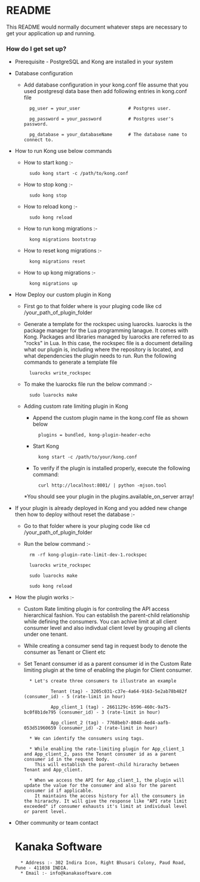 # README #

This README would normally document whatever steps are necessary to get your application up and running.

### How do I get set up? ###

* Prerequisite -  PostgreSQL and Kong are installed in your system

* Database configuration
	
	* Add database configuration in your kong.conf file assume that you used postgresql data base then add following entries in kong.conf file
		
			pg_user = your_user                  # Postgres user.
		
			pg_password = your_password          # Postgres user's password.
		
			pg_database = your_databaseName      # The database name to connect to.

* How to run Kong use below commands
	* How to start kong :-
	 		
			sudo kong start -c /path/to/kong.conf
	 
	* How to stop kong :-
	 	
			sudo kong stop
	 
	* How to reload kong :-
	 	
			sudo kong reload
	 
	* How to run kong migrations :-
	 	
			kong migrations bootstrap
	 
	* How to reset kong migrations :-
	 	
			kong migrations reset
	 
	* How to up kong migrations :-
	 	
			kong migrations up

* How Deploy our custom plugin in Kong
	
	* First go to that folder where is your pluging code like cd /your_path_of_plugin_folder
	
	* Generate a template for the rockspec using luarocks. luarocks is the package manager for the Lua programming lanague. 
	  It comes with Kong. Packages and libraries managed by luarocks are referred to as "rocks" in Lua. In this case, the rockspec 
	  file is a document detailing what our plugin is, including where the repository is located, and what dependencies the plugin needs to run. 
	  Run the following commands to generate a template file 
			
			luarocks write_rockspec
	
	* To make the luarocks file run the below command :-
			
			sudo luarocks make
	
	* Adding custom rate limiting plugin in Kong
		* Append the custom plugin name in the kong.conf file as shown below
			
				plugins = bundled, kong-plugin-header-echo
		
		* Start Kong
				
				kong start -c /path/to/your/kong.conf
			
		* To verify if the plugin is installed properly, execute the following command:
				
				curl http://localhost:8001/ | python -mjson.tool
		*You should see your plugin in the plugins.available_on_server array!
			
* If your plugin is already deployed in Kong and you added new change then how to deploy without reset the database :-
	
	* Go to that folder where is your pluging code like cd /your_path_of_plugin_folder
	
	* Run the below command :-
		
			rm -rf kong-plugin-rate-limit-dev-1.rockspec 
		
			luarocks write_rockspec
		
			sudo luarocks make
		
			sudo kong reload
	


* How the plugin works :-


	* Custom Rate limiting plugin is for controling the API access hierarchical fashion. You can establish the parent-child relationship while defining the consumers. You can achive limit at all client consumer level and also indivdual client level by grouping all clients under one tenant.
	
   
   	* While creating a consumer send tag in request body to denote the consumer as Tenant or Client etc 
	  
   
   	* Set Tenant consumer id as a parent consumer id in the 
	  Custom Rate limiting plugin at the time of enabling the plugin for Client consumer.

	
			* Let's create three consumers to illustrate an example 
		
					Tenant (tag) - 3205c031-c37e-4a64-9163-5e2ab78b482f (consumer_id) - 5 (rate-limit in hour) 
			
					App_client_1 (tag) - 2661129c-b596-460c-9a75-bc0f8b1de795 (consumer_id) - 3 (rate-limit in hour) 
			
					App_client_2 (tag) - 7768beb7-8048-4ed4-aafb-053d51960659 (consumer_id) -2 (rate-limit in hour) 

			* We can identify the consumers using tags.

			* While enabling the rate-limiting plugin for App_client_1 and App_client_2, pass the Tenant consumer id as a parent consumer id in the request body.
	  	  	  This will establish the parent-child hirarachy between Tenant and App_client.

			* When we access the API for App_client_1, the plugin will update the value for the consumer and also for the parent consumer id if applicable. 
	  	  	  It maintains the access history for all the consumers in the hirarachy. It will give the response like "API rate limit exceeded" if consumer exhausts it's limit at individual level or parent level.

* Other community or team contact

	# Kanaka Software 
		* Address :- 302 Indira Icon, Right Bhusari Colony, Paud Road, Pune - 411038 INDIA.
		* Email :- info@kanakasoftware.com
